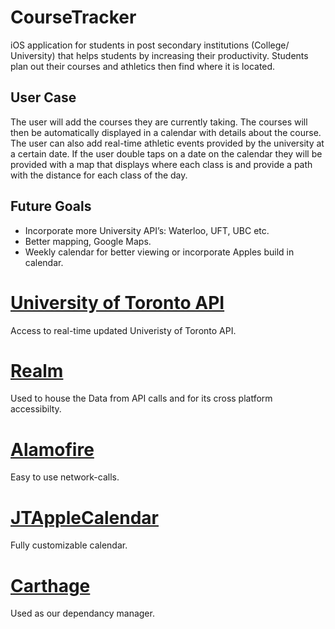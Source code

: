 # CourseTracker 

iOS application for students in post secondary institutions (College/ University) that helps students by increasing their productivity. Students plan out their courses and athletics then find where it is located.

## User Case  

The user will add the courses they are currently taking. The courses will then be automatically displayed in a calendar with details about the course. The user can also add real-time athletic events provided by the university at a certain date. If the user double taps on a date on the calendar they will be provided with a map that displays where each class is and provide a path with the distance for each class of the day.

## Future Goals 
- Incorporate more University API’s: Waterloo, UFT, UBC etc. 
- Better mapping, Google Maps.
- Weekly calendar for better viewing or incorporate Apples build in calendar. 

# [University of Toronto API](https://cobalt.qas.im/) 

Access to real-time updated Univeristy of Toronto API.

# [Realm](https://realm.io/) 

Used to house the Data from API calls and for its cross platform accessibilty. 

# [Alamofire](https://github.com/Alamofire/Alamofire) 

Easy to use network-calls.

# [JTAppleCalendar](https://github.com/patchthecode/JTAppleCalendar)

Fully customizable calendar.

# [Carthage](https://github.com/Carthage/Carthage)

Used as our dependancy manager.
